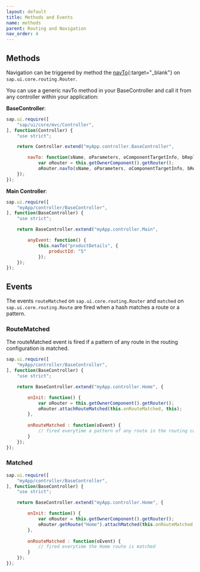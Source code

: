 ```yaml
---
layout: default
title: Methods and Events
name: methods
parent: Routing and Navigation
nav_order: 4
---
```


## Methods

Navigation can be triggered by method the [navTo](https://ui5.sap.com/#/api/sap.ui.core.routing.Router%23methods/navTo){:target="_blank"} on `sap.ui.core.routing.Router`.

You can use a generic navTo method in your BaseController and call it from any controller within your application:

**BaseController**:

```js
sap.ui.require([
    "sap/ui/core/mvc/Controller",
], function(Controller) {
    "use strict";

    return Controller.extend("myApp.controller.BaseController",

        navTo: function(sName, oParameters, oComponentTargetInfo, bReplace) {
            var oRouter = this.getOwnerComponent().getRouter();
            oRouter.navTo(sName, oParameters, oComponentTargetInfo, bReplace);
    });
});
```

**Main Controller**:

```js
sap.ui.require([
    "myApp/controller/BaseController",
], function(BaseController) {
    "use strict";

    return BaseController.extend("myApp.controller.Main",

        anyEvent: function() {
            this.navTo("productDetails", {
                productId: "5"
            });
    });
});
```

## Events

The events `routeMatched` on `sap.ui.core.routing.Router` and `matched` on `sap.ui.core.routing.Route` are fired when a hash matches a route or a pattern.

### RouteMatched

The routeMatched event is fired if a pattern of any route in the routing configuration is matched.

```js
sap.ui.require([
    "myApp/controller/BaseController",
], function(BaseController) {
    "use strict";

    return BaseController.extend("myApp.controller.Home", {

        onInit: function() {
            var oRouter = this.getOwnerComponent().getRouter();
            oRouter.attachRouteMatched(this.onRouteMatched, this);
        },
    
        onRouteMatched : function(oEvent) {
            // fired everytime a pattern of any route in the routing configuration is matched
        }
    });
});
```

### Matched

```js
sap.ui.require([
    "myApp/controller/BaseController",
], function(BaseController) {
    "use strict";

    return BaseController.extend("myApp.controller.Home", {

        onInit: function() {
            var oRouter = this.getOwnerComponent().getRouter();
            oRouter.getRoute("Home").attachMatched(this.onRouteMatched, this);
        },
    
        onRouteMatched : function(oEvent) {
            // fired everytime the Home route is matched
        }
    });
});
```
